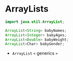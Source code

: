 # ArrayLists
```java
import java.util.ArrayList;

ArrayList<String> babyNames;
ArrayList<Integer> babyAges;
ArrayList<Double> babyWeight;
ArrayList<Char> babyGender;
```

* `ArrayList` `<` generics `>` 